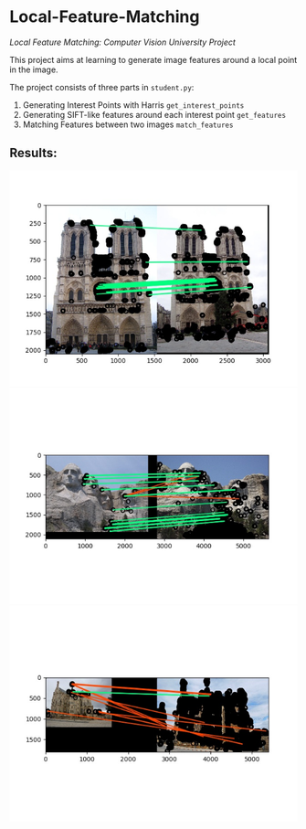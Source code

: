 # Local-Feature-Matching
*Local Feature Matching: Computer Vision University Project*

This project aims at learning to generate image features around a local point in the image. 

The project consists of three parts in `student.py`:

1. Generating Interest Points with Harris `get_interest_points`
2. Generating SIFT-like features around each interest point `get_features`
3. Matching Features between two images `match_features`

## Results:
![](images/notre_dame_matches.jpg
)
![](images/mt_rushmore_matches.jpg
)
![](images/e_gaudi_matches.jpg
)


